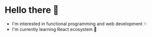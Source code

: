 # Hello there 👋

 - I'm interested in functional programming and web development ✨
 - I'm currently learning React ecosystem 🚀
